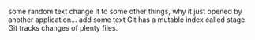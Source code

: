 some random text
change it to some other things, why it just opened by another application…
add some text
Git has a mutable index called stage.
Git tracks changes of plenty files.